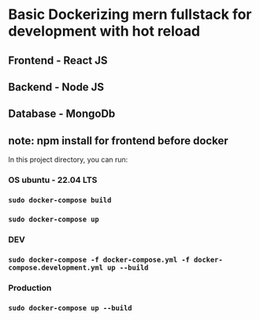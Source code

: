 # Basic Dockerizing mern fullstack for development with hot reload 

## Frontend - React JS
## Backend - Node JS
## Database - MongoDb
## note: npm install for frontend before docker

In this project directory, you can run:
### OS ubuntu - 22.04 LTS
### `sudo docker-compose build`
### `sudo docker-compose up`

### DEV
### `sudo docker-compose -f docker-compose.yml -f docker-compose.development.yml up --build`

### Production
### `sudo docker-compose up --build`